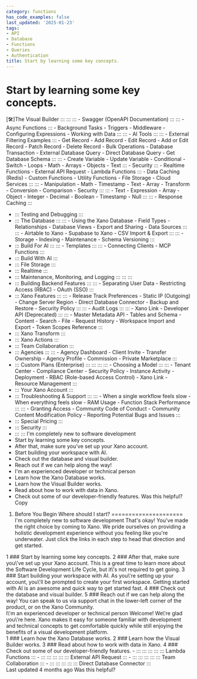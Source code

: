 ```yaml
---
category: functions
has_code_examples: false
last_updated: '2025-01-23'
tags:
- API
- Database
- Functions
- Queries
- Authentication
title: Start by learning some key concepts.
---
```


# Start by learning some key concepts.

[🛠️]The Visual Builder
    :::
        ::: 
            ::: 
            -   Swagger (OpenAPI
                Documentation)
            :::
            ::: 
            -   Async
                Functions
            :::
        -   Background
            Tasks
        -   Triggers
        -   Middleware
        -   Configuring
            Expressions
        -   Working with
            Data
        :::
        ::: 
        -   AI
            Tools
            ::: 
                ::: 
                -   External Filtering
                    Examples
                :::
            -   Get
                Record
            -   Add
                Record
            -   Edit
                Record
            -   Add or Edit
                Record
            -   Patch
                Record
            -   Delete
                Record
            -   Bulk
                Operations
            -   Database
                Transaction
            -   External Database
                Query
            -   Direct Database
                Query
            -   Get Database
                Schema
            :::
            ::: 
            -   Create
                Variable
            -   Update
                Variable
            -   Conditional
            -   Switch
            -   Loops
            -   Math
            -   Arrays
            -   Objects
            -   Text
            :::
        -   Security
            ::: 
            -   Realtime
                Functions
            -   External API
                Request
            -   Lambda
                Functions
            :::
        -   Data Caching
            (Redis)
        -   Custom
            Functions
        -   Utility
            Functions
        -   File
            Storage
        -   Cloud
            Services
        :::
        ::: 
        -   Manipulation
        -   Math
        -   Timestamp
        -   Text
        -   Array
        -   Transform
        -   Conversion
        -   Comparison
        -   Security
        :::
        ::: 
        -   Text
        -   Expression
        -   Array
        -   Object
        -   Integer
        -   Decimal
        -   Boolean
        -   Timestamp
        -   Null
        :::
        ::: 
        -   Response
            Caching
        :::
-   ::: 
    Testing and Debugging
    :::
-   ::: 
    The Database
    :::
        ::: 
        -   Using the Xano
            Database
        -   Field
            Types
        -   Relationships
        -   Database
            Views
        -   Export and
            Sharing
        -   Data
            Sources
        :::
        ::: 
        -   Airtable to
            Xano
        -   Supabase to
            Xano
        -   CSV Import &
            Export
        :::
        ::: 
        -   Storage
        -   Indexing
        -   Maintenance
        -   Schema
            Versioning
        :::
-   ::: 
    Build For AI
    :::
        ::: 
        -   Templates
        :::
        ::: 
        -   Connecting
            Clients
        -   MCP
            Functions
        :::
-   ::: 
    Build With AI
    :::
-   ::: 
    File Storage
    :::
-   ::: 
    Realtime
    :::
-   ::: 
    Maintenance, Monitoring, and Logging
    :::
        ::: 
        :::
-   ::: 
    Building Backend Features
    :::
        ::: 
        -   Separating User
            Data
        -   Restricting Access
            (RBAC)
        -   OAuth
            (SSO)
        :::
-   ::: 
    Xano Features
    :::
        ::: 
        -   Release Track
            Preferences
        -   Static IP
            (Outgoing)
        -   Change Server
            Region
        -   Direct Database
            Connector
        -   Backup and
            Restore
        -   Security
            Policy
        :::
        ::: 
        -   Audit
            Logs
        :::
        ::: 
        -   Xano
            Link
        -   Developer API
            (Deprecated)
        :::
        ::: 
        -   Master Metadata
            API
        -   Tables and
            Schema
        -   Content
        -   Search
        -   File
        -   Request
            History
        -   Workspace Import and
            Export
        -   Token Scopes
            Reference
        :::
-   ::: 
    Xano Transform
    :::
-   ::: 
    Xano Actions
    :::
-   ::: 
    Team Collaboration
    :::
-   ::: 
    Agencies
    :::
        ::: 
        -   Agency
            Dashboard
        -   Client
            Invite
        -   Transfer
            Ownership
        -   Agency
            Profile
        -   Commission
        -   Private
            Marketplace
        :::
-   ::: 
    Custom Plans (Enterprise)
    :::
        ::: 
            ::: 
                ::: 
                -   Choosing a
                    Model
                :::
            :::
        -   Tenant
            Center
        -   Compliance
            Center
        -   Security
            Policy
        -   Instance
            Activity
        -   Deployment
        -   RBAC (Role-based Access
            Control)
        -   Xano
            Link
        -   Resource
            Management
        :::
-   ::: 
    Your Xano Account
    :::
-   ::: 
    Troubleshooting & Support
    :::
        ::: 
        -   When a single workflow feels
            slow
        -   When everything feels
            slow
        -   RAM
            Usage
        -   Function Stack
            Performance
        :::
        ::: 
        -   Granting
            Access
        -   Community Code of
            Conduct
        -   Community Content Modification
            Policy
        -   Reporting Potential Bugs and
            Issues
        :::
-   ::: 
    Special Pricing
    :::
-   ::: 
    Security
    :::
-   ::: 
    :::
    I\'m completely new to software
    development
-   Start by learning some key
    concepts.
-   After that, make sure you\'ve set up your Xano
    account.
-   Start building your workspace with
    AI.
-   Check out the database and visual
    builder.
-   Reach out if we can help along the
    way!
-   I\'m an experienced developer or technical
    person
-   Learn how the Xano Database
    works.
-   Learn how the Visual Builder
    works.
-   Read about how to work with data in
    Xano.
-   Check out some of our developer-friendly
    features.
Was this helpful?
Copy
1.  Before You
    Begin
Where should I start? 
=====================
I\'m completely new to software development
That\'s okay! You\'ve made the right choice by coming to Xano. We pride
ourselves on providing a holistic development experience without you
feeling like you\'re underwater.
Just click the links in each step to head that direction and get
started.
<div>
1
###  
Start by learning some key concepts.
2
###  
After that, make sure you\'ve set up your Xano
account.
This is a great time to learn more about the Software Development Life
Cycle, but it\'s not required to get going.
3
###  
Start building your workspace with AI.
As you\'re setting up your account, you\'ll be prompted to create your
first workspace. Getting started with AI is an awesome and quick way to
get started fast.
4
###  
Check out the
database and visual
builder.
5
###  
Reach out if we can help along the way!
You can speak to us via support chat in the lower-left corner of the
product, or on the Xano
Community.
</div>
I\'m an experienced developer or technical person
Welcome! We\'re glad you\'re here. Xano makes it easy for someone
familiar with development and technical concepts to get comfortable
quickly while still enjoying the benefits of a visual development
platform.
<div>
1
###  
Learn how the Xano
Database works.
2
###  
Learn how the Visual
Builder works.
3
###  
Read about how to work with
data in Xano.
4
###  
Check out some of our developer-friendly features.
-   ::: 
    ::: 
    :::
    :::
    ::: 
    Lambda
    Functions
    :::
-   ::: 
    ::: 
    :::
    :::
    ::: 
    External API
    Request
    :::
-   ::: 
    ::: 
    :::
    :::
    ::: 
    Team
    Collaboration
    :::
-   ::: 
    ::: 
    :::
    :::
    ::: 
    Direct Database
    Connector
    :::
</div>
Last updated 4 months ago
Was this helpful?